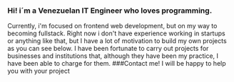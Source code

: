 ### Hi! i´m a Venezuelan IT Engineer who loves programming. 
Currently, i'm focused on frontend web development, but on my way to becoming fullstack. Right now i don't have experience working in startups or anything like that, but I have a lot of motivation to build my own projects as you can see below. I have been fortunate to carry out projects for businesses and institutions that, although they have been my practice, I have been able to charge for them. 
###Contact me! I will be happy to help you with your project

<!--
**asgoDev/asgodev** is a ✨ _special_ ✨ repository because its `README.md` (this file) appears on your GitHub profile.

Here are some ideas to get you started:

- 🔭 I’m currently working on ...
- 🌱 I’m currently learning ...
- 👯 I’m looking to collaborate on ...
- 🤔 I’m looking for help with ...
- 💬 Ask me about ...
- 📫 How to reach me: ...
- 😄 Pronouns: ...
- ⚡ Fun fact: ...
-->
